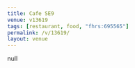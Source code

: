 ```yaml
---
title: Cafe SE9
venue: v13619
tags: [restaurant, food, "fhrs:695565"]
permalink: /v/13619/
layout: venue
---
```

null